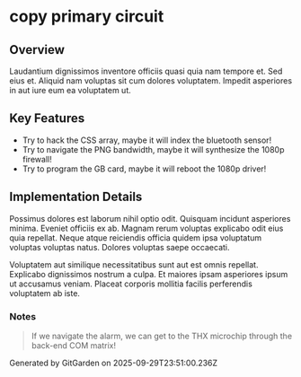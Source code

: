 # copy primary circuit

## Overview
Laudantium dignissimos inventore officiis quasi quia nam tempore et. Sed eius et. Aliquid nam voluptas sit cum dolores voluptatem. Impedit asperiores in aut iure eum ea voluptatem ut.

## Key Features
- Try to hack the CSS array, maybe it will index the bluetooth sensor!
- Try to navigate the PNG bandwidth, maybe it will synthesize the 1080p firewall!
- Try to program the GB card, maybe it will reboot the 1080p driver!

## Implementation Details
Possimus dolores est laborum nihil optio odit. Quisquam incidunt asperiores minima. Eveniet officiis ex ab. Magnam rerum voluptas explicabo odit eius quia repellat. Neque atque reiciendis officia quidem ipsa voluptatum voluptas voluptas natus. Dolores voluptas saepe occaecati.
 Voluptatem aut similique necessitatibus sunt aut est omnis repellat. Explicabo dignissimos nostrum a culpa. Et maiores ipsam asperiores ipsum ut accusamus veniam. Placeat corporis mollitia facilis perferendis voluptatem ab iste.

### Notes
> If we navigate the alarm, we can get to the THX microchip through the back-end COM matrix!

Generated by GitGarden on 2025-09-29T23:51:00.236Z
